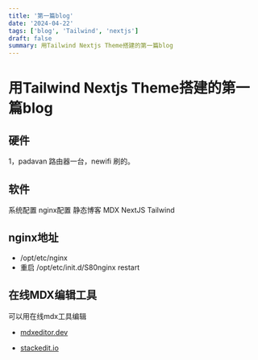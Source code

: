 ```yaml
---
title: '第一篇blog'
date: '2024-04-22'
tags: ['blog', 'Tailwind', 'nextjs']
draft: false
summary: 用Tailwind Nextjs Theme搭建的第一篇blog
---
```


# 用Tailwind Nextjs Theme搭建的第一篇blog
## 硬件
1，padavan 路由器一台，newifi 刷的。
## 软件
系统配置
nginx配置
静态博客
MDX
NextJS
Tailwind

## nginx地址
- /opt/etc/nginx
- 重启  /opt/etc/init.d/S80nginx  restart

## 在线MDX编辑工具

可以用在线mdx工具编辑

- [mdxeditor.dev](https://mdxeditor.dev/editor/demo)

- [stackedit.io](https://stackedit.io/app#)


